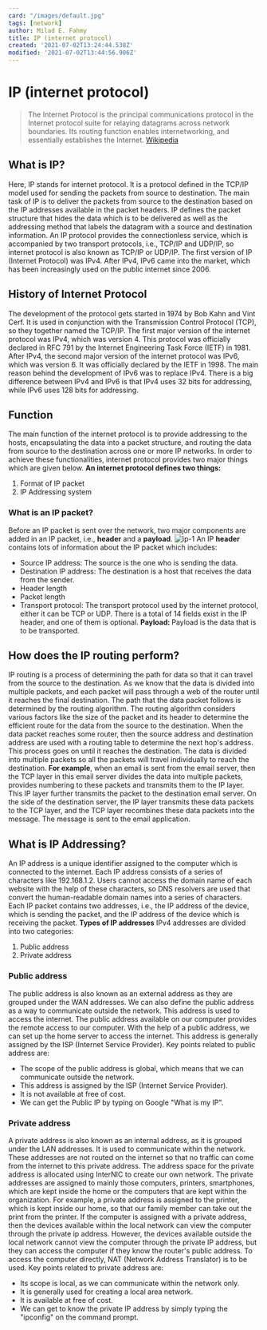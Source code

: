 ```yaml
---
card: "/images/default.jpg"
tags: [network]
author: Milad E. Fahmy
title: IP (internet protocol)
created: '2021-07-02T13:24:44.538Z'
modified: '2021-07-02T13:44:56.906Z'
---
```

# IP (internet protocol)
> The Internet Protocol is the principal communications protocol in the Internet protocol suite for relaying datagrams across network boundaries. Its routing function enables internetworking, and essentially establishes the Internet. [Wikipedia](https://en.wikipedia.org/wiki/Internet_Protocol)
## What is IP?
Here, IP stands for internet protocol. It is a protocol defined in the TCP/IP model used for sending the packets from source to destination. The main task of IP is to deliver the packets from source to the destination based on the IP addresses available in the packet headers. IP defines the packet structure that hides the data which is to be delivered as well as the addressing method that labels the datagram with a source and destination information.
An IP protocol provides the connectionless service, which is accompanied by two transport protocols, i.e., TCP/IP and UDP/IP, so internet protocol is also known as TCP/IP or UDP/IP.
The first version of IP (Internet Protocol) was IPv4. After IPv4, IPv6 came into the market, which has been increasingly used on the public internet since 2006.
## History of Internet Protocol
The development of the protocol gets started in 1974 by Bob Kahn and Vint Cerf. It is used in conjunction with the Transmission Control Protocol (TCP), so they together named the TCP/IP.
The first major version of the internet protocol was IPv4, which was version 4. This protocol was officially declared in RFC 791 by the Internet Engineering Task Force (IETF) in 1981.
After IPv4, the second major version of the internet protocol was IPv6, which was version 6. It was officially declared by the IETF in 1998. The main reason behind the development of IPv6 was to replace IPv4. There is a big difference between IPv4 and IPv6 is that IPv4 uses 32 bits for addressing, while IPv6 uses 128 bits for addressing.
## Function
The main function of the internet protocol is to provide addressing to the hosts, encapsulating the data into a packet structure, and routing the data from source to the destination across one or more IP networks. In order to achieve these functionalities, internet protocol provides two major things which are given below.
<strong>An internet protocol defines two things:</strong>
1. Format of IP packet
2. IP Addressing system
### What is an IP packet?
Before an IP packet is sent over the network, two major components are added in an IP packet, i.e., <strong>header</strong> and a <strong>payload</strong>.
![ip-1](/images/ip-1.png)
An IP <strong>header</strong> contains lots of information about the IP packet which includes:
- Source IP address: The source is the one who is sending the data.
- Destination IP address: The destination is a host that receives the data from the sender.
- Header length
- Packet length
- Transport protocol: The transport protocol used by the internet protocol, either it can be TCP or UDP.
There is a total of 14 fields exist in the IP header, and one of them is optional.
<strong>Payload: </strong> Payload is the data that is to be transported.
## How does the IP routing perform?
IP routing is a process of determining the path for data so that it can travel from the source to the destination. As we know that the data is divided into multiple packets, and each packet will pass through a web of the router until it reaches the final destination. The path that the data packet follows is determined by the routing algorithm. The routing algorithm considers various factors like the size of the packet and its header to determine the efficient route for the data from the source to the destination. When the data packet reaches some router, then the source address and destination address are used with a routing table to determine the next hop's address. This process goes on until it reaches the destination. The data is divided into multiple packets so all the packets will travel individually to reach the destination.
<strong> For example</strong>, when an email is sent from the email server, then the TCP layer in this email server divides the data into multiple packets, provides numbering to these packets and transmits them to the IP layer. This IP layer further transmits the packet to the destination email server. On the side of the destination server, the IP layer transmits these data packets to the TCP layer, and the TCP layer recombines these data packets into the message. The message is sent to the email application.
## What is IP Addressing?
An IP address is a unique identifier assigned to the computer which is connected to the internet. Each IP address consists of a series of characters like 192.168.1.2. Users cannot access the domain name of each website with the help of these characters, so DNS resolvers are used that convert the human-readable domain names into a series of characters. Each IP packet contains two addresses, i.e., the IP address of the device, which is sending the packet, and the IP address of the device which is receiving the packet.
<strong> Types of IP addresses</strong>
IPv4 addresses are divided into two categories:
1. Public address
2. Private address
### Public address
The public address is also known as an external address as they are grouped under the WAN addresses. We can also define the public address as a way to communicate outside the network. This address is used to access the internet. The public address available on our computer provides the remote access to our computer. With the help of a public address, we can set up the home server to access the internet. This address is generally assigned by the ISP (Internet Service Provider).
Key points related to public address are:
- The scope of the public address is global, which means that we can communicate outside the network.
- This address is assigned by the ISP (Internet Service Provider).
- It is not available at free of cost.
- We can get the Public IP by typing on Google "What is my IP".
### Private address
A private address is also known as an internal address, as it is grouped under the LAN addresses. It is used to communicate within the network. These addresses are not routed on the internet so that no traffic can come from the internet to this private address. The address space for the private address is allocated using InterNIC to create our own network. The private addresses are assigned to mainly those computers, printers, smartphones, which are kept inside the home or the computers that are kept within the organization. For example, a private address is assigned to the printer, which is kept inside our home, so that our family member can take out the print from the printer.
If the computer is assigned with a private address, then the devices available within the local network can view the computer through the private ip address. However, the devices available outside the local network cannot view the computer through the private IP address, but they can access the computer if they know the router's public address. To access the computer directly, NAT (Network Address Translator) is to be used.
Key points related to private address are:
- Its scope is local, as we can communicate within the network only.
- It is generally used for creating a local area network.
- It is available at free of cost.
- We can get to know the private IP address by simply typing the "ipconfig" on the command prompt.
